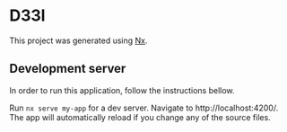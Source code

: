 

# D33l

This project was generated using [Nx](https://nx.dev).

## Development server

In order to run this application, follow the instructions bellow.

Run `nx serve my-app` for a dev server. Navigate to http://localhost:4200/. The app will automatically reload if you change any of the source files.
